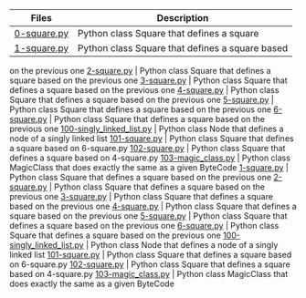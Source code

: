 Files | Description
----- | -----------
[0-square.py](./0-square.py) | Python class Square that defines a square
[1-square.py](./1-square.py) | Python class Square that defines a square based
on the previous one
[2-square.py](./2-square.py) | Python class Square that defines a square based
on the previous one
[3-square.py](./3-square.py) | Python class Square that defines a square based
on the previous one
[4-square.py](./4-square.py) | Python class Square that defines a square based
on the previous one
[5-square.py](./5-square.py) | Python class Square that defines a square based
on the previous one
[6-square.py](./6-square.py) | Python class Square that defines a square based
on the previous one
[100-singly_linked_list.py](./100-singly_linked_list.py) | Python class Node
that defines a node of a singly linked list
[101-square.py](./101-square.py) | Python class Square that defines a square
based on 6-square.py
[102-square.py](./102-square.py) | Python class Square that defines a square
based on 4-square.py
[103-magic_class.py](./103-magic_class.py) | Python class MagicClass that does
exactly the same as a given ByteCode
[1-square.py](./1-square.py) | Python class Square that defines a square based on the previous one
[2-square.py](./2-square.py) | Python class Square that defines a square based on the previous one
[3-square.py](./3-square.py) | Python class Square that defines a square based on the previous one
[4-square.py](./4-square.py) | Python class Square that defines a square based on the previous one
[5-square.py](./5-square.py) | Python class Square that defines a square based on the previous one
[6-square.py](./6-square.py) | Python class Square that defines a square based on the previous one
[100-singly_linked_list.py](./100-singly_linked_list.py) | Python class Node that defines a node of a singly linked list
[101-square.py](./101-square.py) | Python class Square that defines a square based on 6-square.py
[102-square.py](./102-square.py) | Python class Square that defines a square based on 4-square.py
[103-magic_class.py](./103-magic_class.py) | Python class MagicClass that does exactly the same as a given ByteCode
